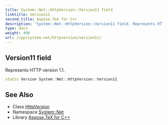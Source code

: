 ```yaml
---
title: System::Net::HttpVersion::Version11 field
linktitle: Version11
second_title: Aspose.TeX for C++
description: 'System::Net::HttpVersion::Version11 field. Represents HTTP version 1.1 in C++.'
type: docs
weight: 400
url: /cpp/system.net/httpversion/version11/
---
```

## Version11 field


Represents HTTP version 1.1.

```cpp
static Version System::Net::HttpVersion::Version11
```

## See Also

* Class [HttpVersion](../)
* Namespace [System::Net](../../)
* Library [Aspose.TeX for C++](../../../)
